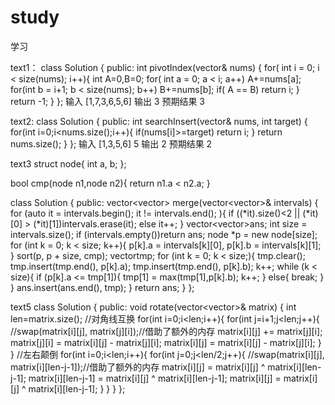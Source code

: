 # study
学习

text1：
class Solution {
public:
   int pivotIndex(vector<int>& nums) {
        for( int i = 0; i < size(nums); i++){
            int A=0,B=0;
            for( int a = 0;  a < i; a++)
                A+=nums[a];
            for(int b = i+1; b < size(nums); b++)
                B+=nums[b];
            if( A == B)
                return i;
        }
        return -1;
    }
};
输入
[1,7,3,6,5,6]
输出
3
预期结果
3



text2:
class Solution {
public:
    int searchInsert(vector<int>& nums, int target) {
        for(int i=0;i<nums.size();i++){
            if(nums[i]>=target)
                return i;
                }
    return nums.size(); 
    }
};
输入
[1,3,5,6]
5
输出
2
预期结果
2
  
text3
struct node{
	int a, b;
};
 
bool cmp(node n1,node n2){
	return n1.a < n2.a;
}
 
class Solution {
public:
	vector<vector<int>> merge(vector<vector<int>>& intervals) {		
		for (auto it = intervals.begin(); it != intervals.end(); ){
			if ((*it).size()<2 || (*it)[0] > (*it)[1])intervals.erase(it);
			else it++;
		}
		vector<vector<int>>ans;
		int size = intervals.size();
		if (intervals.empty())return ans;
		node *p = new node[size];
		for (int k = 0; k < size; k++){
			p[k].a = intervals[k][0], p[k].b = intervals[k][1];
		}
		sort(p, p + size, cmp);
		vector<int>tmp;
		for (int k = 0; k < size;){
			tmp.clear();
			tmp.insert(tmp.end(), p[k].a);
			tmp.insert(tmp.end(), p[k].b);
			k++;
			while (k < size){
				if (p[k].a <= tmp[1]){
					tmp[1] = max(tmp[1],p[k].b);
					k++;
				}
				else{
					break;
				}
			}
			ans.insert(ans.end(), tmp);
		}
		return ans;
	}
};
 
 
 
text5
class Solution {
public:
    void rotate(vector<vector<int>>& matrix) {
        int len=matrix.size();
        //对角线互换 
        for(int i=0;i<len;i++){
    		for(int j=i+1;j<len;j++){
    			//swap(matrix[i][j], matrix[j][i]);//借助了额外的内存
				 matrix[i][j] += matrix[j][i];
				 matrix[j][i] = matrix[i][j] - matrix[j][i];
				 matrix[i][j] = matrix[i][j] - matrix[j][i];
			}
		}
		//左右颠倒
		for(int i=0;i<len;i++){
			for(int j=0;j<len/2;j++){
				//swap(matrix[i][j], matrix[i][len-j-1]);//借助了额外的内存
				matrix[i][j] = matrix[i][j] ^ matrix[i][len-j-1];
				matrix[i][len-j-1] = matrix[i][j] ^ matrix[i][len-j-1];
				matrix[i][j] = matrix[i][j] ^ matrix[i][len-j-1];
			}
		} 
    }
};
